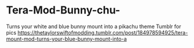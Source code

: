 # Tera-Mod-Bunny-chu-
Turns your white and blue bunny mount into a pikachu theme
Tumblr for pics https://thetaylorswiftofmodding.tumblr.com/post/184978594925/tera-mount-mod-turns-your-blue-bunny-mount-into-a
